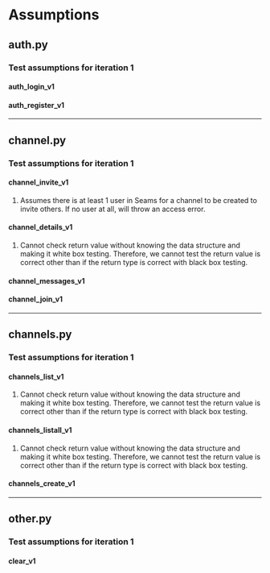 # Assumptions

## auth.py

### Test assumptions for iteration 1

#### auth_login_v1

#### auth_register_v1

---

## channel.py

### Test assumptions for iteration 1

#### channel_invite_v1

1. Assumes there is at least 1 user in Seams for a channel to be created to invite others. If no user at all, will throw an access error. 

#### channel_details_v1

1. Cannot check return value without knowing the data structure and making it white box testing. Therefore, we cannot test the return value is correct other than if the return type is correct with black box testing. 


#### channel_messages_v1

#### channel_join_v1

---

## channels.py

### Test assumptions for iteration 1

#### channels_list_v1

1. Cannot check return value without knowing the data structure and making it white box testing. Therefore, we cannot test the return value is correct other than if the return type is correct with black box testing.  

#### channels_listall_v1

1. Cannot check return value without knowing the data structure and making it white box testing. Therefore, we cannot test the return value is correct other than if the return type is correct with black box testing. 

#### channels_create_v1

---

## other.py

### Test assumptions for iteration 1

#### clear_v1
